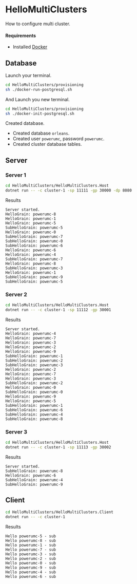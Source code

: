# HelloMultiClusters

How to configure multi cluster.

#### Requirements

- Installed [Docker](https://www.docker.com/)

## Database

Launch your terminal.
```bash
cd HelloMultiClusters/provisioning
sh ./docker-run-postgresql.sh
```

And Launch you new terminal.
```bash
cd HelloMultiClusters/provisioning
sh ./docker-init-postgresql.sh
```

Created database.
- Created database `orleans`.
- Created user `powerumc`, password `powerumc`.
- Created cluster database tables.

## Server

### Server 1

```bash
cd HelloMultiClusters/HelloMultiClusters.Host
dotnet run -- -c cluster-1 -sp 11111 -gp 30000 -dp 8080 
```

Results
```
Server started.
HelloGrain: powerumc-8
HelloGrain: powerumc-1
HelloGrain: powerumc-5
SubHelloGrain: powerumc-5
HelloGrain: powerumc-0
SubHelloGrain: powerumc-7
SubHelloGrain: powerumc-0
SubHelloGrain: powerumc-6
HelloGrain: powerumc-6
HelloGrain: powerumc-4
SubHelloGrain: powerumc-7
HelloGrain: powerumc-8
SubHelloGrain: powerumc-3
HelloGrain: powerumc-1
SubHelloGrain: powerumc-9
SubHelloGrain: powerumc-5
```

### Server 2

```bash
cd HelloMultiClusters/HelloMultiClusters.Host
dotnet run -- -c cluster-1 -sp 11112 -gp 30001 
```

Results
```
Server started.
HelloGrain: powerumc-4
HelloGrain: powerumc-7
HelloGrain: powerumc-3
HelloGrain: powerumc-2
HelloGrain: powerumc-9
SubHelloGrain: powerumc-1
SubHelloGrain: powerumc-2
SubHelloGrain: powerumc-3
HelloGrain: powerumc-2
HelloGrain: powerumc-7
HelloGrain: powerumc-3
SubHelloGrain: powerumc-2
HelloGrain: powerumc-0
SubHelloGrain: powerumc-0
HelloGrain: powerumc-9
HelloGrain: powerumc-5
SubHelloGrain: powerumc-1
SubHelloGrain: powerumc-6
SubHelloGrain: powerumc-4
SubHelloGrain: powerumc-8
```

### Server 3

```bash
cd HelloMultiClusters/HelloMultiClusters.Host
dotnet run -- -c cluster-1 -sp 11113 -gp 30002 
```

Results
```
Server started.
SubHelloGrain: powerumc-8
HelloGrain: powerumc-6
SubHelloGrain: powerumc-4
SubHelloGrain: powerumc-9
```

## Client

```bash
cd HelloMultiClusters/HelloMultiClusters.Client
dotnet run -- -c cluster-1
```

Results
```
Hello powerumc-5 - sub
Hello powerumc-8 - sub
Hello powerumc-1 - sub
Hello powerumc-7 - sub
Hello powerumc-3 - sub
Hello powerumc-2 - sub
Hello powerumc-0 - sub
Hello powerumc-9 - sub
Hello powerumc-4 - sub
Hello powerumc-6 - sub
```